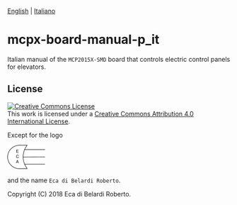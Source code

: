 [English](./README.md) | [Italiano](./README_it.md)

# mcpx-board-manual-p_it

Italian manual of the `MCP2015X-SMD` board that controls electric control panels for elevators.

## License

<a rel="license" href="http://creativecommons.org/licenses/by/4.0/"><img alt="Creative Commons License" style="border-width:0" src="https://i.creativecommons.org/l/by/4.0/88x31.png" /></a><br />This work is licensed under a <a rel="license" href="http://creativecommons.org/licenses/by/4.0/">Creative Commons Attribution 4.0 International License</a>.

Except for the logo

![logo](./assets/images/eca-logo.png)

and the name `Eca di Belardi Roberto`.

Copyright (C) 2018  Eca di Belardi Roberto.
